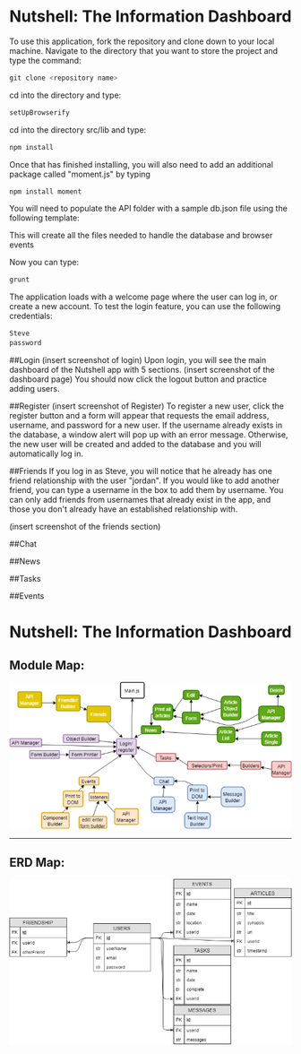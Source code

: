 # Nutshell: The Information Dashboard
<!-- syntax for loading images -->
<!-- ![Alt text](images/searchfield.jpg?raw=true "dashboard") -->

To use this application, fork the repository and clone down to your local machine.  Navigate to the directory that you want to store the project and type the command:

```js
git clone <repository name>
```
cd into the directory and type:
```js
setUpBrowserify
```
cd into the directory src/lib and type:
```js
npm install
```
Once that has finished installing, you will also need to add an additional package called "moment.js" by typing
```js
npm install moment
```

You will need to populate the API folder with a sample db.json file using the following template:
<!-- [here](./api/boilerplatedb.txt) -->

This will create all the files needed to handle the database and browser events

Now you can type:
```js
grunt
```
The application loads with a welcome page where the user can log in, or create a new account.  To test the login feature, you can use the following credentials:
```js
Steve
password
```


##Login
(insert screenshot of login)
Upon login, you will see the main dashboard of the Nutshell app with 5 sections.
(insert screenshot of the dashboard page)
You should now click the logout button and practice adding users.

##Register
(insert screenshot of Register)
To register a new user, click the register button and a form will appear that requests the email address, username, and password for a new user.  If the username already exists in the database, a window alert will pop up with an error message.  Otherwise, the new user will be created and added to the database and you will automatically log in.

##Friends
If you log in as Steve, you will notice that he already has one friend relationship with the user "jordan".  If you would like to add another friend, you can type a username in the box to add them by username.  You can only add friends from usernames that already exist in the app, and those you don't already have an established relationship with.

(insert screenshot of the friends section)
<!-- syntax for loading images -->
<!-- ![Alt text](images/searchfield.jpg?raw=true "dashboard") -->

##Chat

##News

##Tasks


##Events

# Nutshell: The Information Dashboard



## Module Map:

![Error: Image not found!](README_Images/Modules.png)

---

## ERD Map:

![Error: Image not found!](README_Images/ERD.png)
